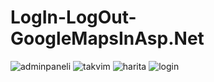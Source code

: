 
# LogIn-LogOut-GoogleMapsInAsp.Net

![adminpaneli](https://user-images.githubusercontent.com/80206303/127889202-deb0fbd8-5531-4db5-b1eb-a195199379b4.png)
![takvim](https://user-images.githubusercontent.com/80206303/127889207-614c4d35-2622-4b61-8548-e76c515e3826.png)
![harita](https://user-images.githubusercontent.com/80206303/127889210-79bc1e43-8d12-4f18-8c97-c202063db23b.png)
![login](https://user-images.githubusercontent.com/80206303/127889215-a6985b7c-a648-4aa3-81dd-1626ff20368a.png)
